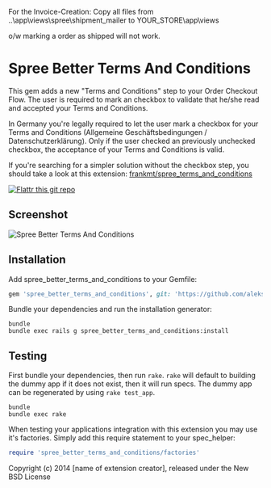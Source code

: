 For the Invoice-Creation:
Copy all files from
..\app\views\spree\shipment_mailer
to 
YOUR_STORE\app\views

o/w marking a order as shipped will not work.



Spree Better Terms And Conditions
=============================

This gem adds a new "Terms and Conditions" step to your Order Checkout Flow. The user is required to mark an checkbox to validate that he/she read and accepted your Terms and Conditions.

In Germany you're legally required to let the user mark a checkbox for your Terms and Conditions (Allgemeine Geschäftsbedingungen / Datenschutzerklärung). Only if the user checked an previously unchecked checkbox, the acceptance of your Terms and Conditions is valid.

If you're searching for a simpler solution without the checkbox step, you should take a look at this extension: [frankmt/spree_terms_and_conditions](https://github.com/frankmt/spree_terms_and_conditions)

[![Flattr this git repo](http://api.flattr.com/button/flattr-badge-large.png)](https://flattr.com/submit/auto?user_id=alks&url=https%3A%2F%2Fgithub.com%2Faleks%2Fspree_better_terms_and_conditions) 

Screenshot
------------
![Spree Better Terms And Conditions](screenshot.png "Terms and Conditions Step")


Installation
------------

Add spree_better_terms_and_conditions to your Gemfile:

```ruby
gem 'spree_better_terms_and_conditions', git: 'https://github.com/aleks/spree_better_terms_and_conditions.git', branch: 'master'
```

Bundle your dependencies and run the installation generator:

```shell
bundle
bundle exec rails g spree_better_terms_and_conditions:install
```

Testing
-------

First bundle your dependencies, then run `rake`. `rake` will default to building the dummy app if it does not exist, then it will run specs. The dummy app can be regenerated by using `rake test_app`.

```shell
bundle
bundle exec rake
```

When testing your applications integration with this extension you may use it's factories.
Simply add this require statement to your spec_helper:

```ruby
require 'spree_better_terms_and_conditions/factories'
```

Copyright (c) 2014 [name of extension creator], released under the New BSD License
